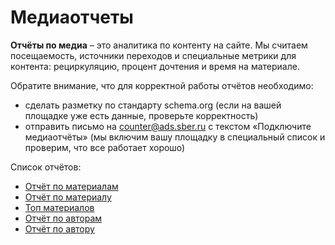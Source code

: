 # Медиаотчеты

**Отчёты по медиа** – это аналитика по контенту на сайте. Мы считаем посещаемость, источники переходов и специальные метрики для контента: рециркуляцию, процент дочтения и время на материале.

Обратите внимание, что для корректной работы отчётов необходимо:

* сделать разметку по стандарту schema.org (если на вашей площадке уже есть данные, проверьте корректность)
* отправить письмо на [counter@ads.sber.ru](mailto:counter@ads.sber.ru) с текстом «Подключите медиаотчёты» (мы включим вашу площадку в специальный список и проверим, что все работает хорошо)

Список отчётов:

* [Отчёт по материалам](otchyot-po-materialam.md)
* [Отчёт по материалу](otchyot-po-materialu.md)
* [Топ материалов](top-materialov.md)
* [Отчёт по авторам](otchyot-po-avtoram.md)
* [Отчёт по автору](otchyot-po-avtoru.md)
